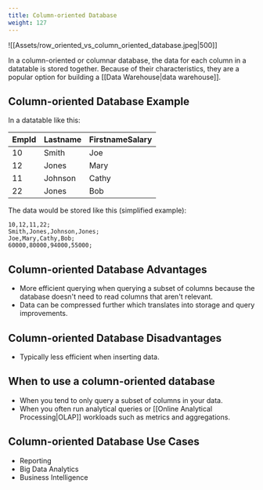 ```yaml
---
title: Column-oriented Database
weight: 127
---
```



![[Assets/row_oriented_vs_column_oriented_database.jpeg|500]]

In a column-oriented or columnar database, the data for each column in a datatable is stored together. Because of their characteristics, they are a popular option for building a [[Data Warehouse|data warehouse]].

## Column-oriented Database Example
In a datatable like this:

EmpId | Lastname | FirstnameSalary
----- | ----- | -----
10 | Smith | Joe | 60000
12 | Jones | Mary | 80000
11 | Johnson | Cathy | 94000
22 | Jones | Bob | 55000

The data would be stored like this (simplified example):

```
10,12,11,22;
Smith,Jones,Johnson,Jones;
Joe,Mary,Cathy,Bob;
60000,80000,94000,55000;
```

## Column-oriented Database Advantages

- More efficient querying when querying a subset of columns because the database doesn't need to read columns that aren't relevant.
- Data can be compressed further which translates into storage and query improvements.

## Column-oriented Database Disadvantages

- Typically less efficient when inserting data.

## When to use a column-oriented database

- When you tend to only query a subset of columns in your data.
- When you often run analytical queries or [[Online Analytical Processing|OLAP]] workloads such as metrics and aggregations.

## Column-oriented Database Use Cases

- Reporting
- Big Data Analytics
- Business Intelligence

